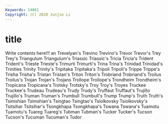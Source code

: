 ```yaml
---
Keywords: 14061
Copyright: (C) 2020 Junjie Li
---
```


# title

Write contents here!!!
an 
Trevelyan's 
Trevino 
Trevino's 
Trevor 
Trevor's 
Trey 
Trey's
Triangulum 
Triangulum's 
Triassic 
Triassic's 
Tricia 
Tricia's 
Trident 
Trident's 
Trieste 
Trieste's
Trimurti 
Trimurti's 
Trina 
Trina's 
Trinidad 
Trinidad's 
Trinities 
Trinity 
Trinity's 
Tripitaka
Tripitaka's 
Tripoli 
Tripoli's 
Trippe 
Trippe's 
Trisha 
Trisha's 
Tristan 
Tristan's 
Triton
Triton's 
Trobriand 
Trobriand's 
Troilus 
Troilus's 
Trojan 
Trojan's 
Trojans 
Trollope 
Trollope's
Trondheim 
Trondheim's 
Tropicana 
Tropicana's 
Trotsky 
Trotsky's 
Troy 
Troy's 
Troyes 
Truckee
Truckee's 
Trudeau 
Trudeau's 
Trudy 
Trudy's 
Truffaut 
Truffaut's 
Trujillo 
Trujillo's 
Truman
Truman's 
Trumbull 
Trumbull's 
Trump 
Trump's 
Truth 
Truth's 
Tsimshian 
Tsimshian's 
Tsingtao
Tsingtao's 
Tsiolkovsky 
Tsiolkovsky's 
Tsitsihar 
Tsitsihar's 
Tsongkhapa 
Tsongkhapa's 
Tswana 
Tswana's 
Tuamotu
Tuamotu's 
Tuareg 
Tuareg's 
Tubman 
Tubman's 
Tucker 
Tucker's 
Tucson 
Tucson's 
Tucuman
Tucuman's 
Tudor 
